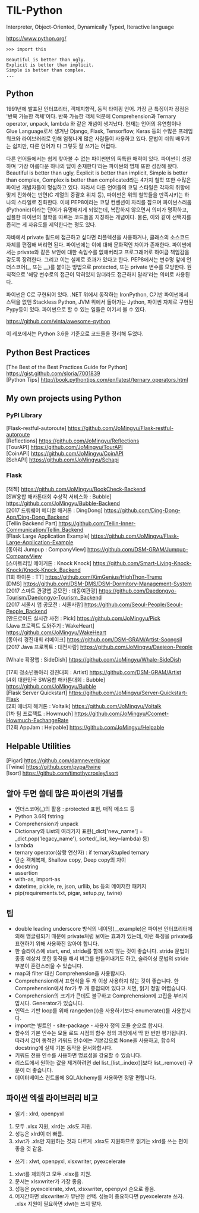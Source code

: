 # TIL-Python
Interpreter, Object-Oriented, Dynamically Typed, Iteractive language

<https://www.python.org/>
~~~
>>> import this

Beautiful is better than ugly.
Explicit is better than implicit.
Simple is better than complex.
...
~~~

## Python
1991년에 발표된 인터프리터, 객체지향적, 동적 타이핑 언어. 가장 큰 특징이자 장점은 '반복 가능한 객체'이다. 반복 가능한 객체 덕분에 Comprehension과 Ternary operator, unpack, lambda 와 같은 개념이 생겨났다. 현재는 언어의 유연함이나 Glue Language로서 생겨난 Django, Flask, Tensorflow, Keras 등의 수많은 프레임워크와 라이브러리로 인해 엄청나게 많은 사람들이 사용하고 있다. 문법이 쉬워 배우기는 쉽지만, 다른 언어가 다 그렇듯 잘 쓰기는 어렵다.

다른 언어들에서는 쉽게 찾아볼 수 없는 파이썬만의 독특한 매력이 있다. 파이썬이 성장하며 '가장 아름다운 하나의 답이 존재한다'라는 파이썬의 명제 또한 성장해 왔다. Beautiful is better than ugly, Explicit is better than implicit, Simple is better than complex, Complex is better than complicated라는 4가지 철학 또한 수많은 파이썬 개발자들이 명심하고 있다. 따라서 다른 언어들의 코딩 스타일은 각자의 취향에 맞게 진화하는 반면(C 계열의 중괄호 위치 등), 파이썬은 위의 철학들을 만족시키는 하나의 스타일로 진화한다. 이에 PEP8이라는 코딩 컨벤션이 자리를 잡으며 파이썬스러움(Pythonic)이라는 단어가 유명해지게 되었는데, 복잡하지 않으면서 의미가 명확하고, 심플한 파이썬의 철학을 따르는 코드들을 지칭하는 개념이다. 물론, 이와 같이 선택지를 좁히는 게 자유도를 제약한다는 평도 있다.

자바에서 private 필드에 접근하고 싶다면 리플렉션을 사용하거나, 클래스의 소스코드 자체를 편집해 버리면 된다. 파이썬에는 이에 대해 문화적인 차이가 존재한다. 파이썬에서는 private와 같은 보안에 대한 속임수를 없애버리고 프로그래머로 하여금 책임감을 갖도록 장려한다. 그리고 이는 실제로 효과가 있다고 한다. PEP8에서는 변수명 앞에 언더스코어(_, 또는 __)를 붙이는 방법으로 protected, 또는 private 변수를 모방한다. 원칙적으로 '해당 변수로의 접근이 막혀있지 않더라도 접근하지 말라'라는 의미로 사용된다.

파이썬은 C로 구현되어 있다. .NET 위에서 동작하는 IronPython, C기반 파이썬에서 스택을 없앤 Stackless Python, JVM 위에서 돌아가는 Jython, 파이썬 자체로 구현된 Pypy등이 있다. 파이썬으로 할 수 있는 일들은 여기서 볼 수 있다.

<https://github.com/vinta/awesome-python>

이 레포에서는 Python 3.6을 기준으로 코드들을 정리해 두었다.

## Python Best Practices
[The Best of the Best Practices Guide for Python] <https://gist.github.com/sloria/7001839>  
[Python Tips] <http://book.pythontips.com/en/latest/ternary_operators.html>

## My own projects using Python
### PyPI Library
[Flask-restful-autoroute] <https://github.com/JoMingyu/Flask-restful-autoroute>  
[Reflections] <https://github.com/JoMingyu/Reflections>  
[TourAPI] <https://github.com/JoMingyu/TourAPI>  
[CoinAPI] <https://github.com/JoMingyu/CoinAPI>  
[SchAPI] <https://github.com/JoMingyu/Schapi>

### Flask
[책첵] <https://github.com/JoMingyu/BookCheck-Backend>  
[SW융합 해카톤대회 수상작 서비스화 : Bubble] <https://github.com/JoMingyu/Bubble-Backend>  
[2017 드림쉐어 메디컬 해커톤 : DingDong] <https://github.com/Ding-Dong-App/Ding-Dong_Backend>  
[Tellin Backend Part] <https://github.com/Tellin-Inner-Communication/Tellin_Backend>  
[Flask Large Application Example] <https://github.com/JoMingyu/Flask-Large-Application-Example>  
[동아리 Jumpup : CompanyView] <https://github.com/DSM-GRAM/Jumpup-CompanyView>  
[스마트리빙 메이커톤 : Knock Knock] <https://github.com/Smart-Living-Knock-Knock/Knock-Knock_Backend>  
[1회 하이톤 : TT] <https://github.com/KimGenius/HighThon-Trump>  
[DMS] <https://github.com/DSM-DMS/DSM-Dormitory-Management-System>  
[2017 스마트 관광앱 공모전 : 대동여관광] <https://github.com/Daedongyo-Tourism/Daedongyo-Tourism_Backend>  
[2017 서울시 앱 공모전 : 서울사람] <https://github.com/Seoul-People/Seoul-People_Backend>  
[안드로이드 실시간 사전 : Pick] <https://github.com/JoMingyu/Pick>  
[Java 프로젝트 도와주기 : WakeHeart] <https://github.com/JoMingyu/WakeHeart>  
[동아리 경진대회 리메이크] <https://github.com/DSM-GRAM/Artist-Soongsil>  
[2017 Java 프로젝트 : 대전사람] <https://github.com/JoMingyu/Daejeon-People>

[Whale 확장앱 : SideDish] <https://github.com/JoMingyu/Whale-SideDish>

[17회 청소년동아리 경진대회 : Artist] <https://github.com/DSM-GRAM/Artist>  
[4회 대한민국 SW융합 해카톤대회 : Bubble] <https://github.com/JoMingyu/Bubble>  
[Flask Server Quickstart] <https://github.com/JoMingyu/Server-Quickstart-Flask>  
[2회 에너지 해커톤 : Voltalk] <https://github.com/JoMingyu/Voltalk>  
[1차 팀 프로젝트 : Howmuch] <https://github.com/JoMingyu/Ccomet-Howmuch-ExchangeRate>  
[12회 AppJam : Helpable] <https://github.com/JoMingyu/Helpable>

## Helpable Utilities
[Pigar] <https://github.com/damnever/pigar>  
[Twine] <https://github.com/pypa/twine>  
[Isort] <https://github.com/timothycrosley/isort>

## 알아 두면 쓸데 많은 파이썬의 개념들
- 언더스코어(_)의 활용 : protected 표현, 매직 메소드 등
- Python 3.6의 fstring
- Comprehension과 unpack
- Dictionary와 List의 여러가지 표현(_dict['new_name'] = _dict.pop('legacy_name'), sorted(_list, key=lambda) 등)
- lambda
- ternary operator(삼항 연산자) : if ternary&tupled ternary
- 단순 객체복제, Shallow copy, Deep copy의 차이
- docstring
- assertion
- with-as, import-as
- datetime, pickle, re, json, urllib, bs 등의 메이저한 패키지
- pip(requirements.txt, pigar, setup.py, twine)

## 팁
- double leading underscore 방식의 네이밍(__example)은 파이썬 인터프리터에 의해 맹글링되기 때문에 private처럼 보이는 효과가 있는데, 이런 특징을 private를 표현하기 위해 사용하진 않아야 합니다.
- 한 슬라이스에 start, end, stride를 함께 쓰지 않는 것이 좋습니다. stride 문법이 종종 예상치 못한 동작을 해서 버그를 만들어내기도 하고, 슬라이싱 문법의 stride 부분이 혼란스러울 수 있습니다.
- map과 filter 대신 Comprehension을 사용합시다.
- Comprehension에서 표현식을 두 개 이상 사용하지 않는 것이 좋습니다. 한 Comprehension에서 for가 두 개 중첩되어 있다고 치면, 읽기 정말 어렵습니다.
- Comprehension의 크기가 큰데도 불구하고 Comprehension에 고집을 부리지 맙시다. Generator가 있습니다.
- 인덱스 기반 loop를 위해 range(len())을 사용하기보다 enumerate()를 사용합시다.
- import는 빌트인 - site-package - 사용자 정의 모듈 순으로 합시다.
- 함수의 기본 인수는 모듈 로드 시점의 함수 정의 과정에서 딱 한 번만 평가됩니다. 따라서 값이 동적인 키워드 인수에는 기본값으로 None을 사용하고, 함수의 docstring에 실제 기본 동작을 문서화합시다.
- 키워드 전용 인수를 사용하면 명료성을 강요할 수 있습니다.
- 리스트에서 원하는 값을 제거하려면 del list_[list_.index()]보다 list_.remove() 구문이 더 좋습니다.
- 데이터베이스 컨트롤에 SQLAlchemy를 사용하면 정말 편합니다.

## 파이썬 엑셀 라이브러리 비교
- 읽기 : xlrd, openpyxl
1. 모두 .xlsx 지원, xlrd는 .xls도 지원.
2. 성능은 xlrd이 더 빠름.
3. xlwt가 .xls만 지원하는 것과 다르게 .xlsx도 지원하므로 읽기는 xlrd를 쓰는 편이 좋을 것 같음.

- 쓰기 : xlwt, openpyxl, xlsxwriter, pyexcelerate
1. xlwt를 제외하고 모두 .xlsx를 지원.
2. 문서는 xlsxwriter가 가장 좋음.
3. 성능은 pyexcelerate, xlwt, xlsxwriter, openpyxl 순으로 좋음.
4. 어지간하면 xlsxwriter가 무난한 선택. 성능이 중요하다면 pyexcelerate 쓰자. .xlsx 지원이 필요하면 xlwt는 쓰지 말자.
